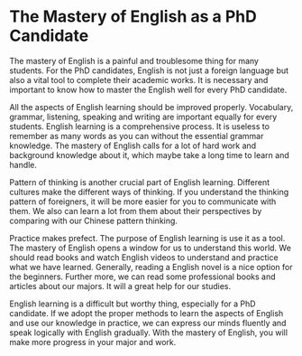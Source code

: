 # The Mastery of English as a PhD Candidate

The mastery of English is a painful and troublesome thing for many students.
For the PhD candidates, English is not just a foreign language but also a vital
tool to complete their academic works. It is necessary and important to know
how to master the English well for every PhD candidate.

All the aspects of English learning should be improved properly. Vocabulary,
grammar, listening, speaking and writing are important equally for every
students. English learning is a comprehensive process. It is useless to
remember as many words as you can without the essential grammar knowledge. The
mastery of English calls for a lot of hard work and background knowledge about
it, which maybe take a long time to learn and handle.

Pattern of thinking is another crucial part of English learning. Different
cultures make the different ways of thinking. If you understand the thinking
pattern of foreigners, it will be more easier for you to communicate with them.
We also can learn a lot from them about their perspectives by comparing with
our Chinese pattern thinking.

Practice makes prefect. The purpose of English learning is use it as a tool.
The mastery of English opens a window for us to understand this world. We
should read books and watch English videos to understand and practice what we
have learned. Generally, reading a English novel is a nice option for the
beginners. Further more, we can read some professional books and articles about
our majors. It will a great help for our studies.

English learning is a difficult but worthy thing, especially for a PhD
candidate.  If we adopt the proper methods to learn the aspects of English and
use our knowledge in practice, we can express our minds fluently and speak
logically with English gradually. With the mastery of English, you will make
more progress in your major and work.
